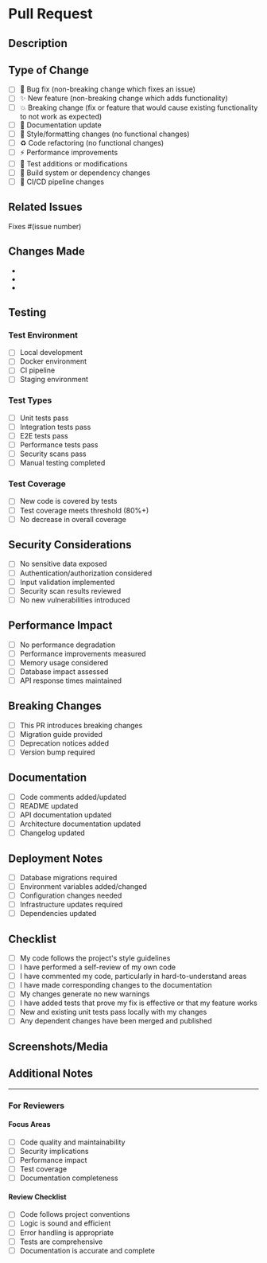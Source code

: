 # Pull Request

## Description
<!-- Provide a brief description of the changes in this PR -->

## Type of Change
<!-- Mark with an 'x' all that apply -->
- [ ] 🐛 Bug fix (non-breaking change which fixes an issue)
- [ ] ✨ New feature (non-breaking change which adds functionality)
- [ ] 💥 Breaking change (fix or feature that would cause existing functionality to not work as expected)
- [ ] 📝 Documentation update
- [ ] 🎨 Style/formatting changes (no functional changes)
- [ ] ♻️ Code refactoring (no functional changes)
- [ ] ⚡ Performance improvements
- [ ] 🧪 Test additions or modifications
- [ ] 🔧 Build system or dependency changes
- [ ] 🚀 CI/CD pipeline changes

## Related Issues
<!-- Link to any related issues -->
Fixes #(issue number)

## Changes Made
<!-- List the main changes made in this PR -->
- 
- 
- 

## Testing
<!-- Describe the tests you ran to verify your changes -->

### Test Environment
- [ ] Local development
- [ ] Docker environment
- [ ] CI pipeline
- [ ] Staging environment

### Test Types
- [ ] Unit tests pass
- [ ] Integration tests pass
- [ ] E2E tests pass
- [ ] Performance tests pass
- [ ] Security scans pass
- [ ] Manual testing completed

### Test Coverage
- [ ] New code is covered by tests
- [ ] Test coverage meets threshold (80%+)
- [ ] No decrease in overall coverage

## Security Considerations
<!-- Address any security implications -->
- [ ] No sensitive data exposed
- [ ] Authentication/authorization considered
- [ ] Input validation implemented
- [ ] Security scan results reviewed
- [ ] No new vulnerabilities introduced

## Performance Impact
<!-- Describe any performance implications -->
- [ ] No performance degradation
- [ ] Performance improvements measured
- [ ] Memory usage considered
- [ ] Database impact assessed
- [ ] API response times maintained

## Breaking Changes
<!-- If this is a breaking change, describe the impact and migration path -->
- [ ] This PR introduces breaking changes
- [ ] Migration guide provided
- [ ] Deprecation notices added
- [ ] Version bump required

## Documentation
- [ ] Code comments added/updated
- [ ] README updated
- [ ] API documentation updated
- [ ] Architecture documentation updated
- [ ] Changelog updated

## Deployment Notes
<!-- Any special deployment considerations -->
- [ ] Database migrations required
- [ ] Environment variables added/changed
- [ ] Configuration changes needed
- [ ] Infrastructure updates required
- [ ] Dependencies updated

## Checklist
<!-- Ensure all items are completed before requesting review -->
- [ ] My code follows the project's style guidelines
- [ ] I have performed a self-review of my own code
- [ ] I have commented my code, particularly in hard-to-understand areas
- [ ] I have made corresponding changes to the documentation
- [ ] My changes generate no new warnings
- [ ] I have added tests that prove my fix is effective or that my feature works
- [ ] New and existing unit tests pass locally with my changes
- [ ] Any dependent changes have been merged and published

## Screenshots/Media
<!-- Add screenshots, videos, or other media if applicable -->

## Additional Notes
<!-- Add any additional notes for reviewers -->

---

### For Reviewers
<!-- Guidance for code reviewers -->

#### Focus Areas
- [ ] Code quality and maintainability
- [ ] Security implications
- [ ] Performance impact
- [ ] Test coverage
- [ ] Documentation completeness

#### Review Checklist
- [ ] Code follows project conventions
- [ ] Logic is sound and efficient
- [ ] Error handling is appropriate
- [ ] Tests are comprehensive
- [ ] Documentation is accurate and complete